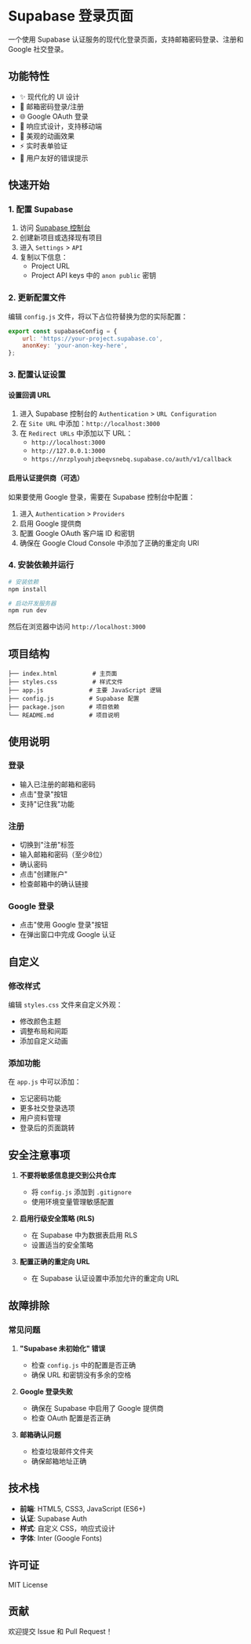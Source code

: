 # Supabase 登录页面

一个使用 Supabase 认证服务的现代化登录页面，支持邮箱密码登录、注册和 Google 社交登录。

## 功能特性

- ✨ 现代化的 UI 设计
- 🔐 邮箱密码登录/注册
- 🌐 Google OAuth 登录
- 📱 响应式设计，支持移动端
- 🎨 美观的动画效果
- ⚡ 实时表单验证
- 🔔 用户友好的错误提示

## 快速开始

### 1. 配置 Supabase

1. 访问 [Supabase 控制台](https://supabase.com/dashboard)
2. 创建新项目或选择现有项目
3. 进入 `Settings` > `API`
4. 复制以下信息：
   - Project URL
   - Project API keys 中的 `anon public` 密钥

### 2. 更新配置文件

编辑 `config.js` 文件，将以下占位符替换为您的实际配置：

```javascript
export const supabaseConfig = {
    url: 'https://your-project.supabase.co',
    anonKey: 'your-anon-key-here',
};
```

### 3. 配置认证设置

#### 设置回调 URL
1. 进入 Supabase 控制台的 `Authentication` > `URL Configuration`
2. 在 `Site URL` 中添加：`http://localhost:3000`
3. 在 `Redirect URLs` 中添加以下 URL：
   - `http://localhost:3000`
   - `http://127.0.0.1:3000`
   - `https://nrzplyouhjzbeqvsnebq.supabase.co/auth/v1/callback`

#### 启用认证提供商（可选）
如果要使用 Google 登录，需要在 Supabase 控制台中配置：

1. 进入 `Authentication` > `Providers`
2. 启用 Google 提供商
3. 配置 Google OAuth 客户端 ID 和密钥
4. 确保在 Google Cloud Console 中添加了正确的重定向 URI

### 4. 安装依赖并运行

```bash
# 安装依赖
npm install

# 启动开发服务器
npm run dev
```

然后在浏览器中访问 `http://localhost:3000`

## 项目结构

```
├── index.html          # 主页面
├── styles.css          # 样式文件
├── app.js             # 主要 JavaScript 逻辑
├── config.js          # Supabase 配置
├── package.json       # 项目依赖
└── README.md          # 项目说明
```

## 使用说明

### 登录
- 输入已注册的邮箱和密码
- 点击"登录"按钮
- 支持"记住我"功能

### 注册
- 切换到"注册"标签
- 输入邮箱和密码（至少8位）
- 确认密码
- 点击"创建账户"
- 检查邮箱中的确认链接

### Google 登录
- 点击"使用 Google 登录"按钮
- 在弹出窗口中完成 Google 认证

## 自定义

### 修改样式
编辑 `styles.css` 文件来自定义外观：
- 修改颜色主题
- 调整布局和间距
- 添加自定义动画

### 添加功能
在 `app.js` 中可以添加：
- 忘记密码功能
- 更多社交登录选项
- 用户资料管理
- 登录后的页面跳转

## 安全注意事项

1. **不要将敏感信息提交到公共仓库**
   - 将 `config.js` 添加到 `.gitignore`
   - 使用环境变量管理敏感配置

2. **启用行级安全策略 (RLS)**
   - 在 Supabase 中为数据表启用 RLS
   - 设置适当的安全策略

3. **配置正确的重定向 URL**
   - 在 Supabase 认证设置中添加允许的重定向 URL

## 故障排除

### 常见问题

1. **"Supabase 未初始化" 错误**
   - 检查 `config.js` 中的配置是否正确
   - 确保 URL 和密钥没有多余的空格

2. **Google 登录失败**
   - 确保在 Supabase 中启用了 Google 提供商
   - 检查 OAuth 配置是否正确

3. **邮箱确认问题**
   - 检查垃圾邮件文件夹
   - 确保邮箱地址正确

## 技术栈

- **前端**: HTML5, CSS3, JavaScript (ES6+)
- **认证**: Supabase Auth
- **样式**: 自定义 CSS，响应式设计
- **字体**: Inter (Google Fonts)

## 许可证

MIT License

## 贡献

欢迎提交 Issue 和 Pull Request！